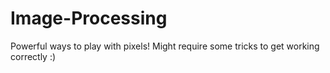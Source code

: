 # Image-Processing
Powerful ways to play with pixels! Might require some tricks to get working correctly :)
